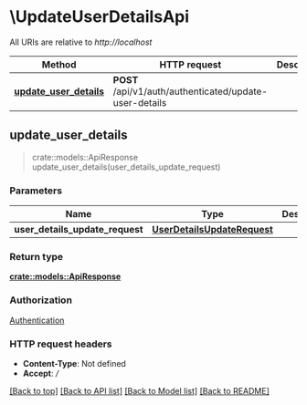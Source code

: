 # \UpdateUserDetailsApi

All URIs are relative to *http://localhost*

Method | HTTP request | Description
------------- | ------------- | -------------
[**update_user_details**](UpdateUserDetailsApi.md#update_user_details) | **POST** /api/v1/auth/authenticated/update-user-details | 



## update_user_details

> crate::models::ApiResponse update_user_details(user_details_update_request)


### Parameters


Name | Type | Description  | Required | Notes
------------- | ------------- | ------------- | ------------- | -------------
**user_details_update_request** | [**UserDetailsUpdateRequest**](UserDetailsUpdateRequest.md) |  | [required] |

### Return type

[**crate::models::ApiResponse**](ApiResponse.md)

### Authorization

[Authentication](../README.md#Authentication)

### HTTP request headers

- **Content-Type**: Not defined
- **Accept**: */*

[[Back to top]](#) [[Back to API list]](../README.md#documentation-for-api-endpoints) [[Back to Model list]](../README.md#documentation-for-models) [[Back to README]](../README.md)

